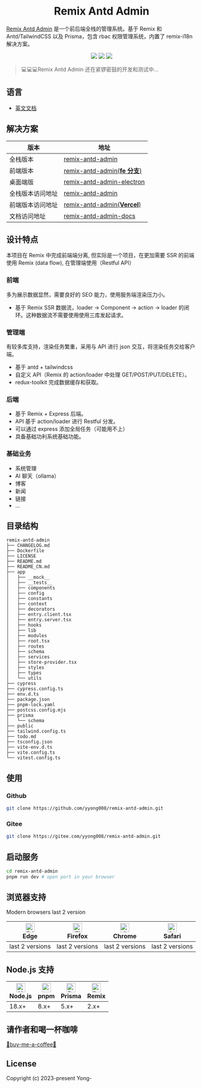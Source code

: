 <center>
  <h1>Remix Antd Admin</h1>
</center>

[Remix Antd Admin](https://github.com/yyong008/remix-antd-admin) 是一个前后端全栈的管理系统。基于 Remix 和 Antd/TailwindCSS 以及 Prisma，包含 rbac 权限管理系统，内置了 remix-i18n 解决方案。

<p align="center">
  <img src="https://img.shields.io/github/stars/yyong008/remix-antd-admin.svg?style=flat-square" />
  <img src="https://img.shields.io/github/forks/yyong008/remix-antd-admin.svg?style=flat-square" />
  <img src="https://img.shields.io/github/issues/yyong008/remix-antd-admin.svg?style=flat-square" />
</p>

>💻💻💻Remix Antd Admin 还在紧锣密鼓的开发和测试中...


## 语言

- [英文文档](./README)

## 解决方案

|版本|地址|
|---|---|
|全栈版本|[remix-antd-admin](https://github.com/yyong008/remix-antd-admin) |
|前端版本|[remix-antd-admin(**fe 分支**)](https://github.com/yyong008/remix-antd-admin/tree/fe)|
|桌面端版|[remix-antd-admin-electron](https://github.com/yyong008/remix-antd-admin-electron)|
|全栈版本访问地址|[remix-antd-admin](https://remix-antd-admin.bczhp.top/)|
|前端版本访问地址|[remix-antd-admin(**Vercel**)](https://remix-antd-admin.vercel.app)|
|文档访问地址|[remix-antd-admin-docs](https://remix-antd-admin-docs.vercel.app/)|


## 设计特点

本项目在 Remix 中完成前端端分离, 但实际是一个项目，在更加需要 SSR 的前端使用 Remix (data flow), 在管理端使用（Restful API）

### 前端

多为展示数据显然，需要良好的 SEO 能力，使用服务端渲染压力小。

- 基于 Remix SSR 数据流，loader -> Component -> action -> loader 的闭环。这种数据流不需要使用使用三库发起请求。

### 管理端

有较多库支持，渲染任务繁重，采用与 API 进行 json 交互，将渲染任务交给客户端。

- 基于 antd + tailwindcss
- 自定义 API（Remix 的 action/loader 中处理 GET/POST/PUT/DELETE）。
- redux-toolkit 完成数据缓存和获取。

### 后端

- 基于 Remix + Express 后端。
- API 基于 action/loader 进行 Restful 分发。
- 可以通过 express 添加全局任务（可能用不上）
- 具备基础功利系统基础功能。

### 基础业务

- 系统管理
- AI 聊天（ollama）
- 博客
- 新闻
- 链接
- ...

## 目录结构

```tree
remix-antd-admin
├── CHANGELOG.md
├── Dockerfile
├── LICENSE
├── README.md
├── README_CN.md
├── app
│   ├── __mock__
│   ├── __tests__
│   ├── components
│   ├── config
│   ├── constants
│   ├── context
│   ├── decorators
│   ├── entry.client.tsx
│   ├── entry.server.tsx
│   ├── hooks
│   ├── lib
│   ├── modules
│   ├── root.tsx
│   ├── routes
│   ├── schema
│   ├── services
│   ├── store-provider.tsx
│   ├── styles
│   ├── types
│   └── utils
├── cypress
├── cypress.config.ts
├── env.d.ts
├── package.json
├── pnpm-lock.yaml
├── postcss.config.mjs
├── prisma
│   └── schema
├── public
├── tailwind.config.ts
├── todo.md
├── tsconfig.json
├── vite-env.d.ts
├── vite.config.ts
└── vitest.config.ts
```

## 使用

### Github

```sh
git clone https://github.com/yyong008/remix-antd-admin.git
```

### Gitee

```sh
git clone https://gitee.com/yyong008/remix-antd-admin.git
```

## 启动服务

```sh
cd remix-antd-admin
pnpm run dev # open port in your browser
```

## 浏览器支持

Modern browsers last 2 version

| [<img src="https://raw.githubusercontent.com/alrra/browser-logos/master/src/edge/edge_48x48.png" alt="Edge" width="24px" height="24px" />](https://godban.github.io/browsers-support-badges/)</br> Edge  | [<img src="https://raw.githubusercontent.com/alrra/browser-logos/master/src/firefox/firefox_48x48.png" alt="Firefox" width="24px" height="24px" />](https://godban.github.io/browsers-support-badges/)</br>Firefox | [<img src="https://raw.githubusercontent.com/alrra/browser-logos/master/src/chrome/chrome_48x48.png" alt="Chrome" width="24px" height="24px" />](https://godban.github.io/browsers-support-badges/)</br>Chrome | [<img src="https://raw.githubusercontent.com/alrra/browser-logos/master/src/safari/safari_48x48.png" alt="Safari" width="24px" height="24px" />](https://godban.github.io/browsers-support-badges/)</br>Safari |
| --------- | --------- | --------- | --------- |
| last 2 versions | last 2 versions | last 2 versions | last 2 versions |

## Node.js 支持

| [<img src="https://avatars.githubusercontent.com/u/9950313?s=48&v=4" alt="Node.js" width="24px" height="24px" />](https://avatars.githubusercontent.com/u/9950313?s=48&v=4)</br> Node.js  | [<img src="https://avatars.githubusercontent.com/u/21320719?s=48&v=4" alt="pnpm" width="24px" height="24px" />](https://avatars.githubusercontent.com/u/21320719?s=48&v=4)</br>pnpm | [<img src="https://avatars.githubusercontent.com/u/17219288?s=48&v=4" alt="Prisma" width="24px" height="24px" />](https://avatars.githubusercontent.com/u/17219288?s=48&v=4)</br>Prisma | [<img src="https://avatars.githubusercontent.com/u/64235328?s=48&v=4" alt="Remix" width="24px" height="24px" />](https://avatars.githubusercontent.com/u/64235328?s=48&v=4)</br>Remix |
| --------- | --------- | --------- | --------- |
| 18.x+ | 8.x+| 5.x+ | 2.x+|


## 请作者和喝一杯咖啡

[💌buy-me-a-coffee💌](https://github.com/yyong008/buy-me-a-coffee)

## License

Copyright (c) 2023-present Yong-
